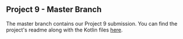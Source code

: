 ## Project 9 - Master Branch

The master branch contains our Project 9 submission. You can find the project's readme along with the Kotlin files [here](https://github.com/jmfritz25/Project9/blob/master/app/src/main/java/com/example/project9/README.md).
